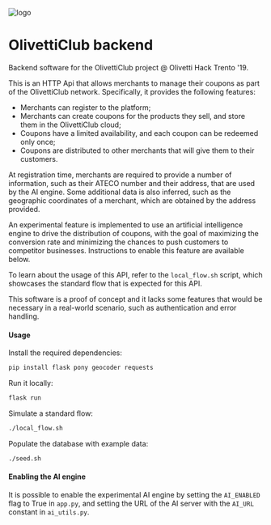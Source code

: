 ![logo](https://i.imgur.com/CNnILmD.png)

# OlivettiClub backend

Backend software for the OlivettiClub project @ Olivetti Hack Trento '19.

This is an HTTP Api that allows merchants to manage their coupons as part of the OlivettiClub network.
Specifically, it provides the following features:

* Merchants can register to the platform;
* Merchants can create coupons for the products they sell, and store them in the OlivettiClub cloud;
* Coupons have a limited availability, and each coupon can be redeemed only once;
* Coupons are distributed to other merchants that will give them to their customers.

At registration time, merchants are required to provide a number of information, such as their ATECO number
and their address, that are used by the AI engine.
Some additional data is also inferred, such as the geographic coordinates of a merchant, which are obtained
by the address provided.

An experimental feature is implemented to use an artificial intelligence engine to drive the distribution
of coupons, with the goal of maximizing the conversion rate and minimizing the chances to push customers
to competitor businesses.
Instructions to enable this feature are available below.

To learn about the usage of this API, refer to the `local_flow.sh` script, which showcases the standard
flow that is expected for this API.

This software is a proof of concept and it lacks some features that would be necessary in a real-world scenario,
such as authentication and error handling.

#### Usage

Install the required dependencies:

```bash
pip install flask pony geocoder requests
```

Run it locally:

```bash
flask run
```

Simulate a standard flow:

```bash
./local_flow.sh
```

Populate the database with example data:
```bash
./seed.sh
```

#### Enabling the AI engine

It is possible to enable the experimental AI engine by
setting the `AI_ENABLED` flag to True in `app.py`, and setting
the URL of the AI server with the `AI_URL` constant in `ai_utils.py`.

